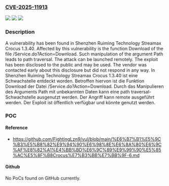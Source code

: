 ### [CVE-2025-11913](https://cve.mitre.org/cgi-bin/cvename.cgi?name=CVE-2025-11913)
![](https://img.shields.io/static/v1?label=Product&message=Streamax%20Crocus&color=blue)
![](https://img.shields.io/static/v1?label=Version&message=1.3.40%20&color=brightgreen)
![](https://img.shields.io/static/v1?label=Vulnerability&message=Path%20Traversal&color=brightgreen)

### Description

A vulnerability has been found in Shenzhen Ruiming Technology Streamax Crocus 1.3.40. Affected by this vulnerability is the function Download of the file /Service.do?Action=Download. Such manipulation of the argument Path leads to path traversal. The attack can be launched remotely. The exploit has been disclosed to the public and may be used. The vendor was contacted early about this disclosure but did not respond in any way.
In Shenzhen Ruiming Technology Streamax Crocus 1.3.40 ist eine Schwachstelle entdeckt worden. Betroffen hiervon ist die Funktion Download der Datei /Service.do?Action=Download. Durch das Manipulieren des Arguments Path mit unbekannten Daten kann eine path traversal-Schwachstelle ausgenutzt werden. Der Angriff kann remote ausgeführt werden. Der Exploit ist öffentlich verfügbar und könnte genutzt werden.

### POC

#### Reference
- https://github.com/FightingLzn9/vul/blob/main/%E6%B7%B1%E5%9C%B3%E5%B8%82%E9%94%90%E6%98%8E%E6%8A%80%E6%9C%AF%E8%82%A1%E4%BB%BD%E6%9C%89%E9%99%90%E5%85%AC%E5%8F%B8Crocus%E7%B3%BB%E7%BB%9F-6.md

#### Github
No PoCs found on GitHub currently.


